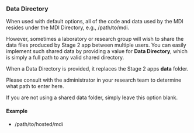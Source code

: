 ### Data Directory

When used with default options, all of the code and data used by the MDI resides under the MDI Directory, e.g., /path/to/mdi.

However, sometimes a laboratory or research group will wish
to share the data files produced by Stage 2 app between multiple users. You can easily implement such shared data by providing a value for **Data Directory**, which
is simply a full path to any valid shared directory.

When a Data Directory is provided, it replaces the Stage 2 apps **data** folder.

Please consult with the administrator in your research team to determine what path to enter here.

If you are not using a shared data folder, simply leave this option blank.

#### Example
- /path/to/hosted/mdi
